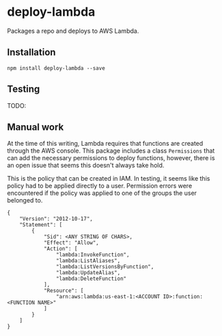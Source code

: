 # deploy-lambda
Packages a repo and deploys to AWS Lambda.

## Installation
```
npm install deploy-lambda --save
```

## Testing
TODO:

## Manual work
At the time of this writing, Lambda requires that functions are created through the AWS console. This package includes a class `Permissions` that can add the necessary permissions to deploy functions, however, there is an open issue that seems this doesn't always take hold.

This is the policy that can be created in IAM. In testing, it seems like this policy had to be applied directly to a user. Permission errors were encountered if the policy was applied to one of the groups the user belonged to.
```
{
    "Version": "2012-10-17",
    "Statement": [
        {
            "Sid": <ANY STRING OF CHARS>,
            "Effect": "Allow",
            "Action": [
                "lambda:InvokeFunction",
                "lambda:ListAliases",
                "lambda:ListVersionsByFunction",
                "lambda:UpdateAlias",
                "lambda:DeleteFunction"
            ],
            "Resource": [
                "arn:aws:lambda:us-east-1:<ACCOUNT ID>:function:<FUNCTION NAME>"
            ]
        }
    ]
}
```